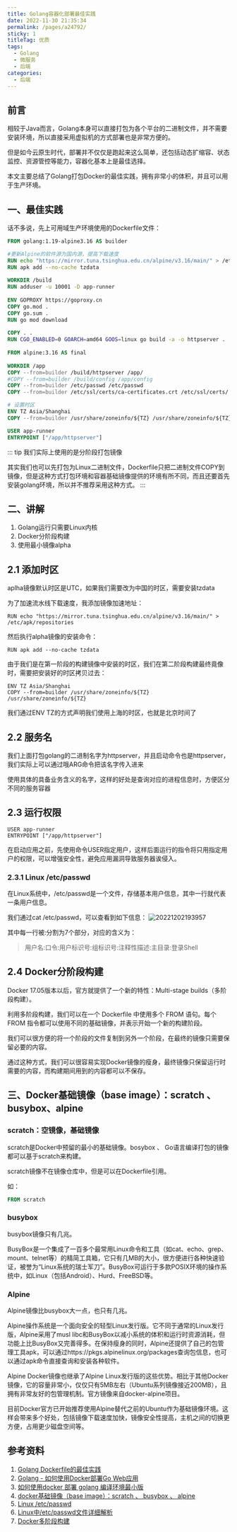 ```yaml
---
title: Golang容器化部署最佳实践
date: 2022-11-30 21:35:34
permalink: /pages/a24792/
sticky: 1
titleTag: 优质
tags: 
  - Golang
  - 微服务
  - 后端
categories: 
  - 后端
---
```


## 前言

相较于Java而言，Golang本身可以直接打包为各个平台的二进制文件，并不需要安装环境，所以直接采用虚拟机的方式部署也是非常方便的。

但是如今云原生时代，部署并不仅仅是跑起来这么简单，还包括动态扩缩容、状态监控、资源管控等能力，容器化基本上是最佳选择。

本文主要总结了Golang打包Docker的最佳实践，拥有非常小的体积，并且可以用于生产环境。

<!-- more -->

## 一、最佳实践

话不多说，先上可用域生产环境使用的Dockerfile文件：

```dockerfile
FROM golang:1.19-alpine3.16 AS builder

#更新Alpine的软件源为国内源，提高下载速度
RUN echo "https://mirror.tuna.tsinghua.edu.cn/alpine/v3.16/main/" > /etc/apk/repositories
RUN apk add --no-cache tzdata
 
WORKDIR /build
RUN adduser -u 10001 -D app-runner
 
ENV GOPROXY https://goproxy.cn
COPY go.mod .
COPY go.sum .
RUN go mod download
 
COPY . .
RUN CGO_ENABLED=0 GOARCH=amd64 GOOS=linux go build -a -o httpserver .
 
FROM alpine:3.16 AS final
 
WORKDIR /app
COPY --from=builder /build/httpserver /app/
#COPY --from=builder /build/config /app/config
COPY --from=builder /etc/passwd /etc/passwd
COPY --from=builder /etc/ssl/certs/ca-certificates.crt /etc/ssl/certs/

# 设置时区
ENV TZ Asia/Shanghai
COPY --from=builder /usr/share/zoneinfo/${TZ} /usr/share/zoneinfo/${TZ}

USER app-runner
ENTRYPOINT ["/app/httpserver"]
```

::: tip
我们实际上使用的是分阶段打包镜像

其实我们也可以先打包为Linux二进制文件，Dockerfile只把二进制文件COPY到镜像，但是这种方式打包环境和容器基础镜像提供的环境有所不同，而且还要首先安装golang环境，所以并不推荐采用这种方式。
:::

## 二、讲解

1. Golang运行只需要Linux内核
2. Docker分阶段构建
3. 使用最小镜像alpha

## 2.1 添加时区
aplha镜像默认时区是UTC，如果我们需要改为中国的时区，需要安装tzdata

为了加速流水线下载速度，我添加镜像加速地址：
```
RUN echo "https://mirror.tuna.tsinghua.edu.cn/alpine/v3.16/main/" > /etc/apk/repositories
```

然后执行alpha镜像的安装命令：
```
RUN apk add --no-cache tzdata
```

由于我们是在第一阶段的构建镜像中安装的时区，我们在第二阶段构建最终竟像时，需要把安装好的时区拷贝过去：

```
ENV TZ Asia/Shanghai
COPY --from=builder /usr/share/zoneinfo/${TZ} /usr/share/zoneinfo/${TZ}
```

我们通过ENV TZ的方式声明我们使用上海的时区，也就是北京时间了

## 2.2 服务名
我们上面打包golang的二进制名字为httpserver，并且启动命令也是httpserver，我们实际上可以通过哦ARG命令把该名字传入进来

使用具体的具备业务含义的名字，这样的好处是查询对应的进程信息时，方便区分不同的服务容器

## 2.3 运行权限
```
USER app-runner
ENTRYPOINT ["/app/httpserver"]
```
在启动应用之前，先使用命令USER指定用户，这样后面运行的指令将只用指定用户的权限，可以增强安全性，避免应用漏洞导致服务器诶侵入。

### 2.3.1 Linux /etc/passwd

在Linux系统中，/etc/passwd是一个文件，存储基本用户信息，其中一行就代表一条用户信息。

我们通过cat /etc/passwd，可以查看到如下信息：
![20221202193957](http://picqq.oss-cn-shenzhen.aliyuncs.com//pic/md/20221202193957.png)

其中每一行被:分割为7个部分，对应的含义为：

> 用户名:口令:用户标识号:组标识号:注释性描述:主目录:登录Shell

## 2.4 Docker分阶段构建
Docker 17.05版本以后，官方就提供了一个新的特性：Multi-stage builds（多阶段构建）。

利用多阶段构建，我们可以在一个 Dockerfile 中使用多个 FROM 语句。每个 FROM 指令都可以使用不同的基础镜像，并表示开始一个新的构建阶段。

我们可以很方便的将一个阶段的文件复制到另外一个阶段，在最终的镜像只需要保留必要的内容。

通过这种方式，我们可以很容易实现Docker镜像的瘦身，最终镜像只保留运行时需要的内容，而构建期间用到的内容都可以不保存。


## 三、Docker基础镜像（base image）：scratch 、busybox、alpine

### scratch：空镜像，基础镜像
scratch是Docker中预留的最小的基础镜像。bosybox 、 Go语言编译打包的镜像都可以基于scratch来构建。

scratch镜像不在镜像仓库中，但是可以在Dockerfile引用。

如：
```dockerfile
FROM scratch
```

### busybox
busybox镜像只有几兆。

BusyBox是一个集成了一百多个最常用Linux命令和工具（如cat、echo、grep、mount、telnet等）的精简工具箱，它只有几MB的大小，很方便进行各种快速验证，被誉为“Linux系统的瑞士军刀”。BusyBox可运行于多款POSIX环境的操作系统中，如Linux（包括Android）、Hurd、FreeBSD等。

### Alpine
Alpine镜像比busybox大一点，也只有几兆。

Alpine操作系统是一个面向安全的轻型Linux发行版。它不同于通常的Linux发行版，Alpine采用了musl libc和BusyBox以减小系统的体积和运行时资源消耗，但功能上比BusyBox又完善得多。在保持瘦身的同时，Alpine还提供了自己的包管理工具apk，可以通过https://pkgs.alpinelinux.org/packages查询包信息，也可以通过apk命令直接查询和安装各种软件。

Alpine Docker镜像也继承了Alpine Linux发行版的这些优势。相比于其他Docker镜像，它的容量非常小，仅仅只有5MB左右（Ubuntu系列镜像接近200MB），且拥有非常友好的包管理机制。官方镜像来自docker-alpine项目。

目前Docker官方已开始推荐使用Alpine替代之前的Ubuntu作为基础镜像环境。这样会带来多个好处，包括镜像下载速度加快，镜像安全性提高，主机之间的切换更方便，占用更少磁盘空间等。


## 参考资料

1. [Golang Dockerfile的最佳实践](https://blog.csdn.net/kingu_crimson/article/details/126266971)
2. [Golang - 如何使用Docker部署Go Web应用](https://www.cnblogs.com/beatleC/p/16056315.html)
3. [如何使用docker 部署 golang 编译环境最小版](https://www.cnblogs.com/jackluo/p/13576448.html)
4. [docker基础镜像（base image）：scratch 、 busybox 、 alpine](http://www.asznl.com/post/48)
5. [Linux /etc/passwd](https://blog.csdn.net/qq_34556414/article/details/78902662)
6. [Linux中/etc/passwd文件详细解析](https://blog.csdn.net/zhongbeida_xue/article/details/105136672)
7. [Docker多阶段构建](https://www.jianshu.com/p/68c57153d968)
